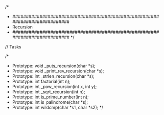 /*
* ###########################################################################
* Recursion
* ###########################################################################
*/

// Tasks

/*
* Prototype: void _puts_recursion(char *s);
* Prototype: void _print_rev_recursion(char *s);
* Prototype: int _strlen_recursion(char *s);
* Prototype: int factorial(int n);
* Prototype: int _pow_recursion(int x, int y);
* Prototype: int _sqrt_recursion(int n);
* Prototype: int is_prime_number(int n);
* Prototype: int is_palindrome(char *s);
* Prototype: int wildcmp(char *s1, char *s2);
*/
